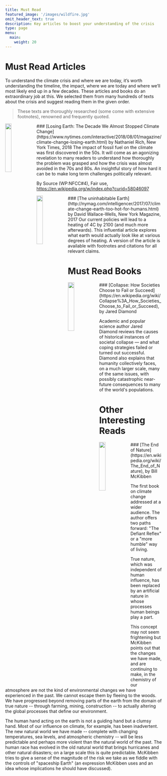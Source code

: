 ```yaml
---
title: Must Read
featured_image: '/images/wildfire.jpg'
omit_header_text: true
description: Key articles to boost your understanding of the crisis
type: page
menu:
  main:
    weight: 20
---
```


# Must Read Articles
To understand the climate crisis and where we are today, it’s worth understanding the timeline, the impact, where we are today and where we’ll most likely end up in a few decades. These articles and books do an extraordinary job at this. We selected them from many hundreds of texts about the crisis and suggest reading them in the given order.

> These texts are thoroughly researched (some come with extensive footnotes), renowned and frequently quoted.

<img style="float: left; width: 20%" src="/images/must-read/Keeling.png">
### [Losing Earth: The Decade We Almost Stopped Climate Change](https://www.nytimes.com/interactive/2018/08/01/magazine/climate-change-losing-earth.html) by Nathaniel Rich, New York Times, 2018
The impact of fossil fuel on the climate was first discovered in the 50s. It will come as an agonizing revelation to many readers to understand how thoroughly the problem was grasped and how the crisis was almost avoided in the 70s and 80s. An insightful story of how hard it can be to make long term challenges politically relevant.

By Source (WP:NFCC#4), Fair use, https://en.wikipedia.org/w/index.php?curid=58046097

<img style="float: left; width: 20%" src="/images/must-read/The_Uninhabitable_Earth_-_cover.jpg">
### [The uninhabitable Earth](http://nymag.com/intelligencer/2017/07/climate-change-earth-too-hot-for-humans.html) by David Wallace-Wells, New York Magazine, 2017
Our current policies will lead to a heating of 4C by 2100 (and much more afterwards). This influential article explores what earth would actually look like at various degrees of heating. A version of the article is available with footnotes and citations for all relevant claims.

# Must Read Books

<img style="float: left; width: 20%" src="/images/must-read/Collapse_cover.png">
### [Collapse: How Societies Choose to Fail or Succeed](https://en.wikipedia.org/wiki/Collapse%3A_How_Societies_Choose_to_Fail_or_Succeed), by Jared Diamond

Academic and popular science author Jared Diamond reviews the causes of historical instances of societal collapse — and what coping strategies failed or turned out successful. Diamond also explains that humanity collectively faces, on a much larger scale, many of the same issues, with possibly catastrophic near-future consequences to many of the world's populations.


# Other Interesting Reads

<img style="float: left; width: 20%" src="/images/must-read/The_End_of_Nature-cover.jpg">
### [The End of Nature](https://en.wikipedia.org/wiki/The_End_of_Nature), by Bill McKibben

The first book on climate change addressed at a wider audience. The author offers two paths forward: "The Defiant Reflex" or a "more humble" way of living.

True nature, which was independent of human influence, has been replaced by an artificial nature in whose processes human beings play a part.

This concept may not seem frightening but McKibben points out that the changes we have made, and are continuing to make, in the chemistry of our atmosphere are not the kind of environmental changes we have experienced in the past. We cannot escape them by fleeing to the woods. We have progressed beyond removing parts of the earth from the domain of true nature -- through farming, mining, construction -- to actually altering the global processes that define our environment.

The human hand acting on the earth is not a guiding hand but a clumsy hand. Most of our influence on climate, for example, has been inadvertent. The new natural world we have made -- complete with changing temperatures, sea levels, and atmospheric chemistry -- will be less predictable and perhaps more violent than the natural world of the past. The human race has evolved in the old natural world that brings hurricanes and other natural disasters; on a large scale this is quite predictable. McKibben tries to give a sense of the magnitude of the risk we take as we fiddle with the controls of "spaceship Earth" (an expression McKibben uses and an idea whose implications he should have discussed). 